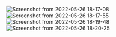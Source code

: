 ![Screenshot from 2022-05-26 18-17-08](https://user-images.githubusercontent.com/75530523/170530088-6cda299f-12fb-44c3-b6b9-3c6814d5df5d.png)
![Screenshot from 2022-05-26 18-17-55](https://user-images.githubusercontent.com/75530523/170530111-267fbb81-bb52-4a05-90f2-05cbf6a38299.png)
![Screenshot from 2022-05-26 18-19-48](https://user-images.githubusercontent.com/75530523/170530364-84bdea86-db81-4f2a-a69e-0fbd83e7c10f.png)
![Screenshot from 2022-05-26 18-20-25](https://user-images.githubusercontent.com/75530523/170530495-f557d2fb-b631-4efe-8e30-da5ca81cc412.png)
